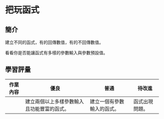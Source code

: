 # 把玩函式

## 簡介

建立不同的函式，有的回傳數值，有的不回傳數值。

看看你是否能讓函式有多樣的參數輸入與參數預設值。

## 學習評量

| 作業內容 | 優良                                       | 普通                       | 待改進         |
| -------- | ------------------------------------------ | -------------------------- | -------------- |
|          | 建立兩個以上多樣參數輸入且功能豐富的函式。 | 建立一個有參數輸入的函式。 | 函式出現問題。 |
